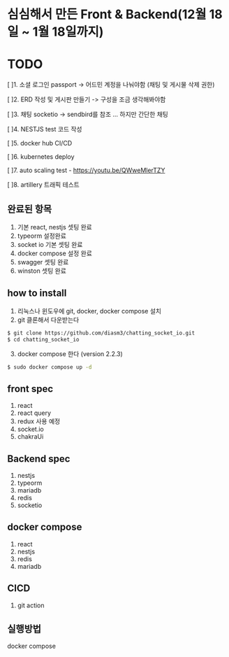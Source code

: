 # 심심해서 만든 Front & Backend(12월 18일 ~ 1월 18일까지)


# TODO
[ ]1. 소셜 로그인 passport -> 어드민 계정을 나눠야함 (채팅 및 게시물 삭제 권한)

[ ]2. ERD 작성 및 게시판 만들기 -> 구성을 조금 생각해봐야함  

[ ]3. 채팅 socketio -> sendbird를 참조 ... 하지만 간단한 채팅

[ ]4. NESTJS test 코드 작성 

[ ]5. docker hub CI/CD

[ ]6. kubernetes deploy

[ ]7. auto scaling test  - https://youtu.be/QWweMlerTZY

[ ]8. artillery 트래픽 테스트



## 완료된 항목
1. 기본 react, nestjs 셋팅 완료
2. typeorm 설정완료
3. socket io 기본 셋팅 완료
4. docker compose 설정 완료
5. swagger 셋팅 완료
6. winston 셋팅 완료

## how to install

1. 리눅스나 윈도우에 git, docker, docker compose 설치
2. git 클론해서 다운받는다

```bash
$ git clone https://github.com/diasm3/chatting_socket_io.git
$ cd chatting_socket_io
```

3. docker compose 한다 (version 2.2.3)

```bash
$ sudo docker compose up -d
```


## front spec
1. react
2. react query
3. redux 사용 예정
4. socket.io 
5. chakraUi


## Backend spec
1. nestjs
2. typeorm
3. mariadb
4. redis
5. socketio


## docker compose
1. react
2. nestjs
3. redis
4. mariadb


## CICD
1. git action


## 실행방법
docker compose
